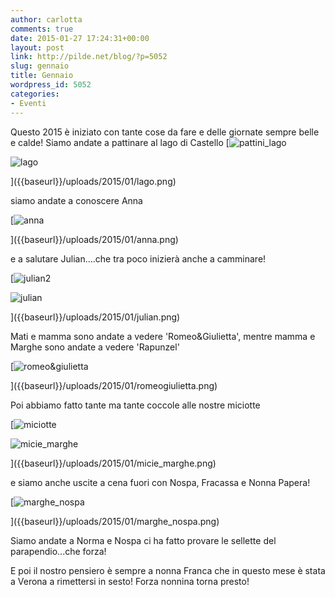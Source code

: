 ```yaml
---
author: carlotta
comments: true
date: 2015-01-27 17:24:31+00:00
layout: post
link: http://pilde.net/blog/?p=5052
slug: gennaio
title: Gennaio
wordpress_id: 5052
categories:
- Eventi
---
```


Questo 2015 è iniziato con tante cose da fare e delle giornate sempre belle e calde! Siamo andate a pattinare al lago di Castello [![pattini_lago]({{baseurl}}/uploads/2015/01/pattini_lago.png)


![lago]({{baseurl}}/uploads/2015/01/lago.png)


]({{baseurl}}/uploads/2015/01/lago.png)


siamo andate a conoscere Anna

[![anna]({{baseurl}}/uploads/2015/01/anna.png)


]({{baseurl}}/uploads/2015/01/anna.png)


e a salutare Julian....che tra poco inizierà anche a camminare!

[![julian2]({{baseurl}}/uploads/2015/01/julian2.png)


![julian]({{baseurl}}/uploads/2015/01/julian.png)


]({{baseurl}}/uploads/2015/01/julian.png)


Mati e mamma sono andate a vedere 'Romeo&Giulietta', mentre mamma e Marghe sono andate a vedere 'Rapunzel'

[![romeo&giulietta]({{baseurl}}/uploads/2015/01/romeogiulietta.png)


]({{baseurl}}/uploads/2015/01/romeogiulietta.png)


Poi abbiamo fatto tante ma tante coccole alle nostre miciotte

[![miciotte]({{baseurl}}/uploads/2015/01/miciotte.png)


![micie_marghe]({{baseurl}}/uploads/2015/01/micie_marghe.png)


]({{baseurl}}/uploads/2015/01/micie_marghe.png)


e siamo anche uscite a cena fuori con Nospa, Fracassa e Nonna Papera!

[![marghe_nospa]({{baseurl}}/uploads/2015/01/marghe_nospa.png)


]({{baseurl}}/uploads/2015/01/marghe_nospa.png)


Siamo andate a Norma e Nospa ci ha fatto provare le sellette del parapendio...che forza!



E poi il nostro pensiero è sempre a nonna Franca che in questo mese è stata a Verona a rimettersi in sesto! Forza nonnina torna presto!
